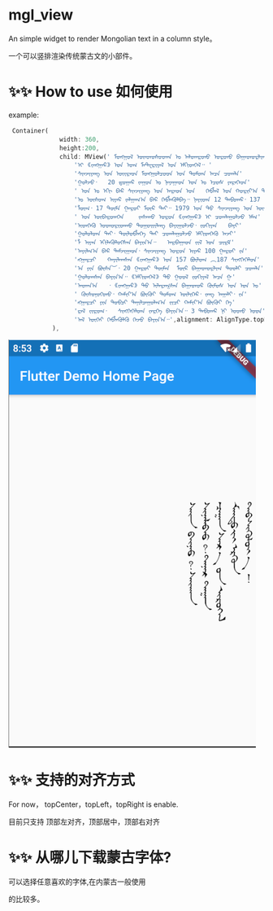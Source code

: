 # mgl_view

An simple widget to render Mongolian text in a column style。

一个可以竖排渲染传统蒙古文的小部件。

# ✨✨ How to use 如何使用

example:

```dart
 Container(
              width: 360,
              height:200,
              child: MView(' ᠮᠣᠩᠭᠤᠯ ᠦᠠᠳᠣᠰᠣᠳᠠᠠ ᠤ ᠠᠯᠳᠠᠷᠳᠣ ᠤᠷᠳᠣ ᠪᠠᠭᠠᠳᠣᠷᠯᠢᠬ ᠲᠣᠣᠯ'
                  'ᠢ ︽ᠵᠠᠩᠭᠠᠷ︾ ᠤᠨ ᠤᠬ	ᠮᠠᠲ᠋ᠧᠷᠢᠶᠠᠯ ᠤᠨ ᠡᠮᠬᠢᠣᠠᠬᠡᠯ᠃ '
                  'ᠰᠢᠠᠵᠢᠶᠠᠩ ᠤᠨ ᠦᠢᠷᠠᠣᠠ ᠮᠣᠩᠭᠤᠯᠴᠣᠣᠠ ᠤᠨ ᠲᠣᠮᠳᠠ ᠠᠴᠠ ᠴᠣᠬᠯᠠ'
                  'ᠭᠤᠯᠵᠣ᠂	20 ᠳ᠋ᠣᠭᠠᠷ ᠵᠠᠭᠤᠠ ᠤ ᠨᠠᠶᠠᠭᠠᠣᠠ ᠤᠠ ᠤ ᠡᠴᠣᠰ ᠶᠠᠷᠠᠬᠡᠣᠠ'
                  ' ᠤᠠ ᠤ ᠡᠬᠢ ᠪᠠᠷ ᠰᠢᠠᠵᠢᠶᠠᠩ ᠤᠨ ᠠᠷᠠᠣᠠ ᠤᠨ	ᠬᠡᠪᠯᠠᠯ ᠤᠨ ᠬᠤᠷᠢᠶ᠎ᠠ ᠲᠣᠳ'
                  'ᠣ ᠦᠰᠦᠭ ᠢᠶᠠᠷ ᠵᠠᠯᠭᠠᠭ᠎ᠠ ᠪᠠᠷ ᠬᠡᠪᠯᠠᠭᠦᠯᠪᠠ᠃ ᠨᠠᠶᠢᠳᠠ 12 ᠲᠠᠪᠳᠠᠷ᠂ 137	ᠪᠦ'
                  'ᠯᠦᠭ᠂ 17 ᠲᠦᠮᠠ ᠭᠠᠷᠣᠢ ᠮᠦᠷ ᠲᠠᠢ᠃ 1979 ᠤᠠ ᠳᠤ ᠰᠢᠠᠵᠢᠶᠠᠩ ᠤᠨ ᠦᠢᠭᠤᠷ'
                  ' ᠤᠨ ᠦᠪᠠᠷᠳᠠᠬᠡᠠ	ᠵᠠᠰᠠᠬᠤ ᠤᠷᠣᠠ ︽ᠵᠠᠩᠭᠠᠷ︾ ᠢ ᠴᠣᠬᠯᠠᠭᠤᠯᠵᠣ ᠡᠮᠬ'
                  'ᠢᠣᠠᠬᠡᠭᠦ ᠤᠳᠣᠷᠢᠣᠠᠬᠤ ᠲᠣᠭᠤᠢᠢᠯᠠᠩ ᠪᠠᠶᠢᠭᠤᠯᠵᠣ᠂ ᠵᠣᠬᠢᠶᠠᠠ	ᠪᠠᠶᠢ'
                  'ᠭᠤᠯᠣᠯᠳᠠ ᠲᠠᠢ᠂ ᠲᠦᠯᠣᠪᠯᠠᠬᠡ ᠲᠠᠢ ᠴᠣᠬᠯᠠᠭᠤᠯᠵᠣ ᠡᠮᠬᠢᠣᠠᠬᠡᠭᠦ ᠠᠵᠢ'
                  'ᠯ ᠢᠶᠠᠨ ᠡᠬᠢᠯᠠᠭᠦᠯᠣᠭ᠍ᠰᠠᠠ ᠪᠠᠶᠢᠨ᠎ᠠ᠃	ᠠᠷᠪᠠᠭᠠᠣᠠ ᠵᠢᠯ ᠤᠨ ᠴᠢᠷᠮ'
                  'ᠠᠶᠢᠯᠭ᠎ᠠ ᠪᠠᠷ ᠲᠠᠮᠵᠢᠭᠠᠣᠠ᠂ ᠰᠢᠠᠵᠢᠶᠠᠩ ᠤᠷᠣᠠ ᠢᠶᠠᠷ 100 ᠭᠠᠷᠣᠢ ᠵᠠ'
                  'ᠩᠭᠠᠷᠴᠢ	ᠬᠠᠶᠢᠯᠠᠬᠰᠠᠠ ︽ᠵᠠᠩᠭᠠᠷ︾ ᠤᠨ 157 ᠪᠦᠯᠦᠭ ︵187 ᠰᠢᠩᠬᠡᠬᠡᠯᠳ'
                  'ᠠ ᠶᠢᠨ ᠪᠦᠰᠠ︶᠂ 20 ᠭᠠᠷᠣᠢ ᠲᠦᠮᠠᠠ	ᠮᠦᠷ ᠪᠠᠭᠠᠳᠣᠷᠯᠢᠬ ᠲᠣᠣᠯᠢ ᠴᠣᠬᠯᠠ'
                  'ᠭᠤᠯᠣᠬᠰᠠᠠ ᠪᠠᠶᠢᠨ᠎ᠠ᠃ ︽ᠡᠮᠬᠢᠣᠠᠬᠡᠯ︾ ᠳᠤ ᠭᠤᠣᠯ ᠵᠣᠬᠢᠶᠠᠯ ᠠᠴᠠ ᠭ'
                  'ᠠᠳᠠᠨ᠎ᠠ	᠂ ︽ᠵᠠᠩᠭᠠᠷ︾ ᠲᠤ ᠢᠯᠠᠷᠡᠭᠰᠠᠠ ᠪᠠᠭᠠᠳᠣᠷ ᠭᠦᠮᠣᠰ ᠤᠨ ᠤᠠ ᠤ'
                  ' ᠭᠦᠰᠣᠨᠣᠭ᠍ᠳᠣ᠂ ᠬᠠᠮᠢᠶ᠎ᠠ ᠪᠦᠭᠦᠢ ᠲᠣᠮᠤᠬ	ᠦᠯᠢᠬᠡᠷ᠂ ᠵᠠᠩ ᠠᠭᠠᠯᠢ᠂ ᠵᠠ'
                  'ᠩᠭᠠᠷᠴᠢ ᠶᠢᠨ ᠲᠣᠪᠴᠢ ᠲᠠᠨᠢᠯᠴᠠᠭᠤᠯᠭ᠎ᠠ ᠵᠢᠴᠢ ᠬᠠᠮᠢᠶ᠎ᠠ ᠪᠦᠭᠦᠢ ᠬᠡ'
                  'ᠷᠠᠯ ᠵᠢᠷᠤᠬ᠂	ᠰᠢᠩᠬᠡᠬᠡᠯᠳᠠ ᠵᠠᠷᠬᠡ ᠪᠠᠶᠢᠨ᠎ᠠ᠃ 3 ᠲᠠᠪᠳᠠᠷ ᠨᠢ ᠤᠳᠣ ᠤᠳ'
                  'ᠠᠯ ᠦᠬᠡᠢ ᠬᠡᠪᠯᠠᠭᠦᠯᠭᠦ ᠬᠡᠵᠣ ᠪᠠᠶᠢᠨ᠎ᠠ᠃',alignment: AlignType.topRight,),
            ),
```





[![img](https://github.com/suyie001/mgl_view/blob/master/mgl_view/mgl_view.png)](https://github.com/suyie001/mgl_view/blob/master/mgl_view/mgl_view.png)

# ✨✨ 支持的对齐方式

For now， topCenter，topLeft，topRight is enable.

目前只支持 顶部左对齐，顶部居中，顶部右对齐

# ✨✨ 从哪儿下载蒙古字体?

可以选择任意喜欢的字体,在内蒙古一般使用

[蒙科立]: http://www.menksoft.com/site/alias__menkcms/2805/Default.aspx

的比较多。



